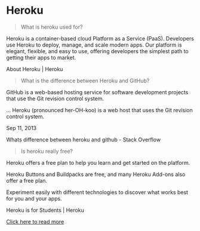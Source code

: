  # Heroku

> What is heroku used for?

Heroku is a container-based cloud Platform as a Service (PaaS). Developers use Heroku to deploy, manage, and scale modern apps. Our platform is elegant, flexible, and easy to use, offering developers the simplest path to getting their apps to market.

About Heroku | Heroku

> What is the difference between Heroku and GitHub?

GitHub is a web-based hosting service for software development projects that use the Git revision control system.

 ... Heroku (pronounced her-OH-koo) is a web host that uses the Git revision control system.
 
 Sep 11, 2013

Whats difference between heroku and github - Stack Overflow


> Is heroku really free?

Heroku offers a free plan to help you learn and get started on the platform. 

Heroku Buttons and Buildpacks are free, and many Heroku Add-ons also offer a free plan. 

Experiment easily with different technologies to discover what works best for you and your apps.

Heroku is for Students | Heroku



[Click here to read more](lab02b.md)